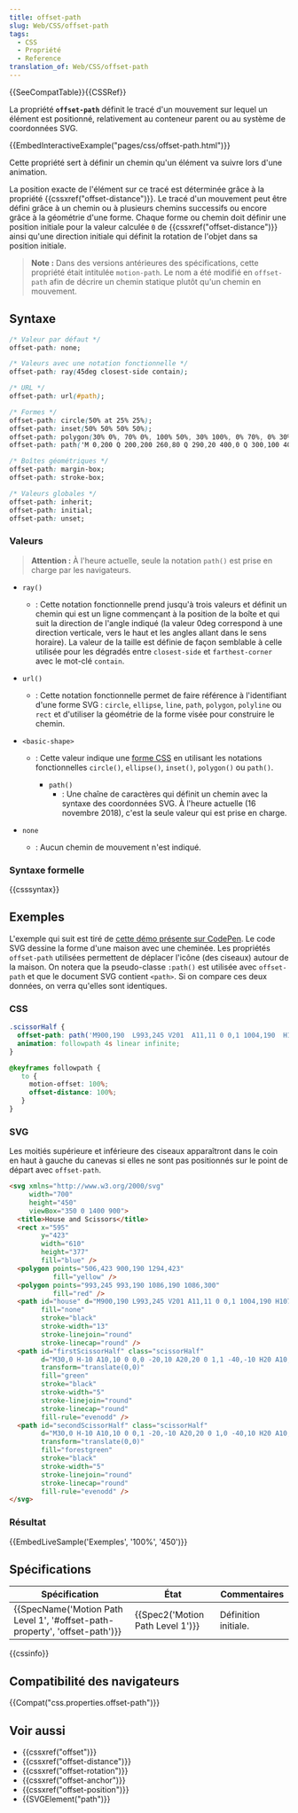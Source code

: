 ```yaml
---
title: offset-path
slug: Web/CSS/offset-path
tags:
  - CSS
  - Propriété
  - Reference
translation_of: Web/CSS/offset-path
---
```

{{SeeCompatTable}}{{CSSRef}}

La propriété **`offset-path`** définit le tracé d'un mouvement sur lequel un élément est positionné, relativement au conteneur parent ou au système de coordonnées SVG.

{{EmbedInteractiveExample("pages/css/offset-path.html")}}

Cette propriété sert à définir un chemin qu'un élément va suivre lors d'une animation.

La position exacte de l'élément sur ce tracé est déterminée grâce à la propriété {{cssxref("offset-distance")}}. Le tracé d'un mouvement peut être défini grâce à un chemin ou à plusieurs chemins successifs ou encore grâce à la géométrie d'une forme. Chaque forme ou chemin doit définir une position initiale pour la valeur calculée `0` de {{cssxref("offset-distance")}} ainsi qu'une direction initiale qui définit la rotation de l'objet dans sa position initiale.

> **Note :** Dans des versions antérieures des spécifications, cette propriété était intitulée `motion-path`. Le nom a été modifié en `offset-path` afin de décrire un chemin statique plutôt qu'un chemin en mouvement.

## Syntaxe

```css
/* Valeur par défaut */
offset-path: none;

/* Valeurs avec une notation fonctionnelle */
offset-path: ray(45deg closest-side contain);

/* URL */
offset-path: url(#path);

/* Formes */
offset-path: circle(50% at 25% 25%);
offset-path: inset(50% 50% 50% 50%);
offset-path: polygon(30% 0%, 70% 0%, 100% 50%, 30% 100%, 0% 70%, 0% 30%);
offset-path: path('M 0,200 Q 200,200 260,80 Q 290,20 400,0 Q 300,100 400,200');

/* Boîtes géométriques */
offset-path: margin-box;
offset-path: stroke-box;

/* Valeurs globales */
offset-path: inherit;
offset-path: initial;
offset-path: unset;
```

### Valeurs

> **Attention :** À l'heure actuelle, seule la notation `path()` est prise en charge par les navigateurs.

- `ray()`
  - : Cette notation fonctionnelle prend jusqu'à trois valeurs et définit un chemin qui est un ligne commençant à la position de la boîte et qui suit la direction de l'angle indiqué (la valeur 0deg correspond à une direction verticale, vers le haut et les angles allant dans le sens horaire). La valeur de la taille est définie de façon semblable à celle utilisée pour les dégradés entre `closest-side` et `farthest-corner` avec le mot-clé `contain`.
- `url()`
  - : Cette notation fonctionnelle permet de faire référence à l'identifiant d'une forme SVG : `circle`, `ellipse`, `line`, `path`, `polygon`, `polyline` ou `rect` et d'utiliser la géométrie de la forme visée pour construire le chemin.
- `<basic-shape>`

  - : Cette valeur indique une [forme CSS](/en-US/docs/Web/CSS/CSS_Shapes/Basic_Shapes) en utilisant les notations fonctionnelles `circle()`, `ellipse()`, `inset()`, `polygon()` ou `path()`.

    - `path()`
      - : Une chaîne de caractères qui définit un chemin avec la syntaxe des coordonnées SVG. À l'heure actuelle (16 novembre 2018), c'est la seule valeur qui est prise en charge.

- `none`
  - : Aucun chemin de mouvement n'est indiqué.

### Syntaxe formelle

{{csssyntax}}

## Exemples

L'exemple qui suit est tiré de [cette démo présente sur CodePen](https://codepen.io/ericwilligers/pen/bwVkNa). Le code SVG dessine la forme d'une maison avec une cheminée. Les propriétés `offset-path` utilisées permettent de déplacer l'icône (des ciseaux) autour de la maison. On notera que la pseudo-classe `:path()` est utilisée avec `offset-path` et que le document SVG contient `<path>`. Si on compare ces deux données, on verra qu'elles sont identiques.

### CSS

```css
.scissorHalf {
  offset-path: path('M900,190  L993,245 V201  A11,11 0 0,1 1004,190  H1075  A11,11 0 0,1 1086,201  V300  L1294,423 H1216  A11,11 0 0,0 1205,434  V789  A11,11 0 0,1 1194,800  H606  A11,11 0 0,1 595,789  V434  A11,11 0 0,0 584,423  H506 L900,190');
  animation: followpath 4s linear infinite;
}

@keyframes followpath {
   to {
     motion-offset: 100%;
     offset-distance: 100%;
   }
}
```

### SVG

Les moitiés supérieure et inférieure des ciseaux apparaîtront dans le coin en haut à gauche du canevas si elles ne sont pas positionnés sur le point de départ avec `offset-path`.

```html
<svg xmlns="http://www.w3.org/2000/svg"
     width="700"
     height="450"
     viewBox="350 0 1400 900">
  <title>House and Scissors</title>
  <rect x="595"
        y="423"
        width="610"
        height="377"
        fill="blue" />
  <polygon points="506,423 900,190 1294,423"
           fill="yellow" />
  <polygon points="993,245 993,190 1086,190 1086,300"
           fill="red" />
  <path id="house" d="M900,190 L993,245 V201 A11,11 0 0,1 1004,190 H1075 A11,11 0 0,1 1086,201 V300 L1294,423 H1216 A11,11 0 0,0 1205,434 V789 A11,11 0 0,1 1194,800 H606 A11,11 0 0,1 595,789 V434 A11,11 0 0,0 584,423 H506 L900,190"
        fill="none"
        stroke="black"
        stroke-width="13"
        stroke-linejoin="round"
        stroke-linecap="round" />
  <path id="firstScissorHalf" class="scissorHalf"
        d="M30,0 H-10 A10,10 0 0,0 -20,10 A20,20 0 1,1 -40,-10 H20 A10,10 0 0,1 30,0 M-40,20 A10,10 1 0,0 -40,0 A10,10 1 0,0 -40,20 M0,0"
        transform="translate(0,0)"
        fill="green"
        stroke="black"
        stroke-width="5"
        stroke-linejoin="round"
        stroke-linecap="round"
        fill-rule="evenodd" />
  <path id="secondScissorHalf" class="scissorHalf"
        d="M30,0 H-10 A10,10 0 0,1 -20,-10 A20,20 0 1,0 -40,10 H20 A10,10 0 0,0 30,0 M-40,-20 A10,10 1 0,0 -40,0 A10,10 1 0,0 -40,-20 M0,0"
        transform="translate(0,0)"
        fill="forestgreen"
        stroke="black"
        stroke-width="5"
        stroke-linejoin="round"
        stroke-linecap="round"
        fill-rule="evenodd" />
</svg>
```

### Résultat

{{EmbedLiveSample('Exemples', '100%', '450')}}

## Spécifications

| Spécification                                                                                        | État                                         | Commentaires         |
| ---------------------------------------------------------------------------------------------------- | -------------------------------------------- | -------------------- |
| {{SpecName('Motion Path Level 1', '#offset-path-property', 'offset-path')}} | {{Spec2('Motion Path Level 1')}} | Définition initiale. |

{{cssinfo}}

## Compatibilité des navigateurs

{{Compat("css.properties.offset-path")}}

## Voir aussi

- {{cssxref("offset")}}
- {{cssxref("offset-distance")}}
- {{cssxref("offset-rotation")}}
- {{cssxref("offset-anchor")}}
- {{cssxref("offset-position")}}
- {{SVGElement("path")}}
